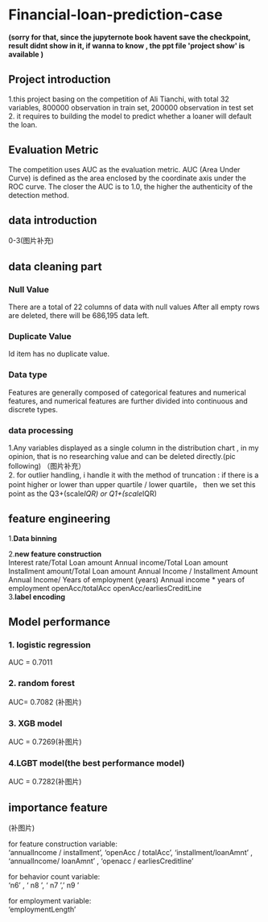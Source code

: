 # Financial-loan-prediction-case
**(sorry for that, since the jupyternote book havent save the checkpoint,  result didnt show in it, if wanna to know , the ppt file 'project show' is available )**

## Project introduction
1.this project basing on the competition of Ali Tianchi, with total 32 variables, 800000 observation in train set, 200000 observation in test set<br>
2. it requires to building the model to predict whether a loaner will default the loan.

## Evaluation Metric
The competition uses AUC as the evaluation metric. AUC (Area Under Curve) is defined as the area enclosed by the coordinate axis under the ROC curve.
The closer the AUC is to 1.0, the higher the authenticity of the detection method.


## data introduction
0-3(图片补充)


## data cleaning part
### Null Value
There are a total of 22 columns of data with null values
After all empty rows are deleted, there will be 686,195 data left. 
### Duplicate Value
Id item has no duplicate value.
### Data type
Features are generally composed of categorical features and numerical features, and numerical features are further divided into continuous and discrete types.

### data processing
1.Any variables displayed as a single column in the distribution chart , in my opinion, that is no researching value and can be deleted directly.(pic following)
（图片补充）
<br>
2.  for outlier handling, i handle it with the method of truncation : if there is a point higher or lower than upper quartile / lower quartile，
then we set this point as the Q3+(scale*IQR) or Q1+(scale*IQR)

## feature engineering

1.**Data binning**<br>

2.**new feature construction**<br>
Interest rate/Total Loan amount
Annual income/Total Loan amount
Installment amount/Total Loan amount
Annual Income / Installment Amount
Annual Income/ Years of employment (years)
Annual income * years of employment
openAcc/totalAcc
openAcc/earliesCreditLine
<br>
3.**label encoding**

## Model performance

### 1. logistic regression
AUC = 0.7011

### 2. random forest 
AUC= 0.7082 (补图片)

### 3. XGB model
AUC = 0.7269(补图片)

### 4.LGBT model(the best performance model)
AUC = 0.7282(补图片)


## importance feature
(补图片)

for feature construction variable:<br>
	‘annualIncome / installment’, ‘openAcc / totalAcc’, ‘installment/loanAmnt’ , ‘annualIncome/ loanAmnt’ , 	‘openacc / earliesCreditline’<br>


for behavior count variable: <br>
	‘n6’ , ‘ n8 ’, ‘ n7 ’,’ n9 ’<br>


for employment variable:<br>
	‘employmentLength’<br>





